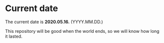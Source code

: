# Current date

The current date is **2020.05.16.** (YYYY.MM.DD.)

This repository will be good when the world ends, so we will know how long it lasted.